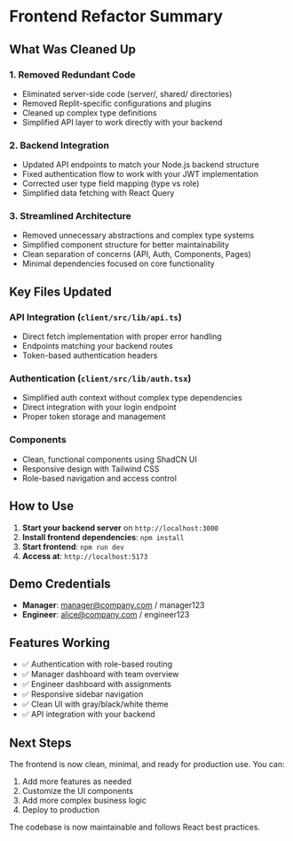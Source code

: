# Frontend Refactor Summary

## What Was Cleaned Up

### 1. **Removed Redundant Code**
- Eliminated server-side code (server/, shared/ directories)
- Removed Replit-specific configurations and plugins
- Cleaned up complex type definitions
- Simplified API layer to work directly with your backend

### 2. **Backend Integration**
- Updated API endpoints to match your Node.js backend structure
- Fixed authentication flow to work with your JWT implementation
- Corrected user type field mapping (type vs role)
- Simplified data fetching with React Query

### 3. **Streamlined Architecture**
- Removed unnecessary abstractions and complex type systems
- Simplified component structure for better maintainability
- Clean separation of concerns (API, Auth, Components, Pages)
- Minimal dependencies focused on core functionality

## Key Files Updated

### API Integration (`client/src/lib/api.ts`)
- Direct fetch implementation with proper error handling
- Endpoints matching your backend routes
- Token-based authentication headers

### Authentication (`client/src/lib/auth.tsx`)
- Simplified auth context without complex type dependencies
- Direct integration with your login endpoint
- Proper token storage and management

### Components
- Clean, functional components using ShadCN UI
- Responsive design with Tailwind CSS
- Role-based navigation and access control

## How to Use

1. **Start your backend server** on `http://localhost:3000`
2. **Install frontend dependencies**: `npm install`
3. **Start frontend**: `npm run dev`
4. **Access at**: `http://localhost:5173`

## Demo Credentials
- **Manager**: manager@company.com / manager123
- **Engineer**: alice@company.com / engineer123

## Features Working
- ✅ Authentication with role-based routing
- ✅ Manager dashboard with team overview
- ✅ Engineer dashboard with assignments
- ✅ Responsive sidebar navigation
- ✅ Clean UI with gray/black/white theme
- ✅ API integration with your backend

## Next Steps
The frontend is now clean, minimal, and ready for production use. You can:
1. Add more features as needed
2. Customize the UI components
3. Add more complex business logic
4. Deploy to production

The codebase is now maintainable and follows React best practices.